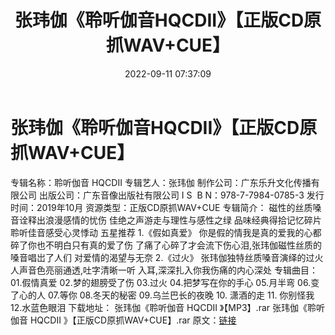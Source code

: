 ﻿---
title: 张玮伽《聆听伽音HQCDII》【正版CD原抓WAV+CUE】
date: 2022-09-11 07:37:09
categories: WAV车载音乐、镜像
tags: 华语中文
---
# 张玮伽《聆听伽音HQCDII》【正版CD原抓WAV+CUE】

专辑名称：聆听伽音 HQCDII
专辑艺人：张玮伽
制作公司：广东乐升文化传播有限公司
出版公司：广东音像出版社有限公司
I S  B
N：978-7-7984-0785-3
发行时间：2019年10月
资源类型：正版CD原抓WAV+CUE
专辑简介：
磁性的丝质嗓音诠释出浪漫感情的忧伤
佳绝之声游走与理性与感性之绿
品味经典得拾记忆碎片
聆听佳音感受心灵悸动
五星推荐
1.《假如真爱》
你是假的情我是真的爱我的心都碎了你也不明白只有真的爱了伤
了痛了心碎了才会流下伤心泪,张玮伽磁性丝质的嗓音唱岀了人们
对爱情的渴望与无奈
2.《过火》
张玮伽独特丝质嗓音演绎的过火人声音色亮丽通透,吐字清晰一听
入耳,深深扎入你我伤痛的内心深处
专辑曲目：
01.假情真爱
02.梦的翅膀受了伤
03.过火
04.把梦写在你的手心
05.月半弯
06.变了心的人
07.等你
08.冬天的秘密
09.乌兰巴长的夜晚
10. 潇酒的走
11. 你别怪我
12.水蓝色眼泪
下载地址：
张玮伽《聆听伽音
HQCDII 》【MP3】.rar
张玮伽《聆听伽音 HQCDII
》【正版CD原抓WAV+CUE】.rar
原文：[链接](https://blog.sina.com.cn/s/blog_1647c7e7601030zct.html)